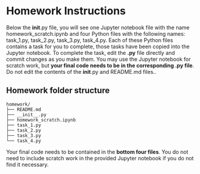 # Homework Instructions

Below the __init__.py file, you will see one Jupyter notebook file with the name homework_scratch.ipynb and four Python files with the following names: task_1.py, task_2.py, task_3.py, task_4.py. Each of these Python files contains a task for you to complete, those tasks have been copied into the Jupyter notebook. To complete the task, edit the **.py** file directly and commit changes as you make them. You may use the Jupyter notebook for scratch work, but **your final code needs to be in the corresponding .py file**. Do not edit the contents of the __init__.py and README.md files..

## Homework folder structure
``` 
homework/
├── README.md
├── __init__.py
├── homework_scratch.ipynb
├── task_1.py
├── task_2.py
├── task_3.py
└── task_4.py
```
Your final code needs to be contained in the **bottom four files**. You do not need to include scratch work in the provided Jupyter notebook if you do not find it necessary.
